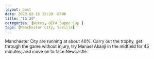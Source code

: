 ```yaml
---
layout: post
date: 2023-08-16 15:29 -0400
title: "15:29"
categories: [Notes, UEFA Super Cup ]
tags: [Manchester City, Sevilla]
---
```


Manchester City are running at about 40%. Carry out the trophy, get through the game without injury, try Manuel Akanji in the midfield for 45 minutes, and move on to face Newcastle.


